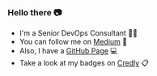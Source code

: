 ### Hello there :camera:
- I'm a Senior DevOps Consultant 🙋‍♂️ </br>
- You can follow me on [Medium](https://yagizkucukkambak.medium.com) :page_with_curl: </br>
- Also, I have a [GitHub Page](https://yagizkambak.github.io) :computer:
- Take a look at my badges on [Credly](https://www.credly.com/users/yagiz-kucukkambak) :clipboard:

